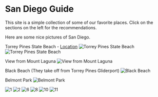 # San Diego Guide

This site is a simple collection of some of our favorite places. Click on the sections on the left for the recommendations.

Here are some nice pictures of San Diego.

Torrey Pines State Beach - [Location](https://goo.gl/maps/mE3JvdQjETrjg5uC9)
![Torrey Pines State Beach](images/IMG_1253.JPG)
![Torrey Pines State Beach](images/IMG_1188.JPG)

View from Mount Laguna
![View from Mount Laguna](images/IMG_1196.JPG)

Black Beach (They take off from Torrey Pines Gliderport)
![Black Beach](images/IMG_1340.JPG)

Belmont Park
![Belmont Park](images/IMG_1111.JPG)

![1](images/IMG_1080.JPG)
![2](images/IMG_1095.JPG)
![6](images/IMG_1216.JPG)
![8](images/IMG_1259.JPG)
![10](images/IMG_1365.JPG)
![11](images/IMG_1383.JPG)
